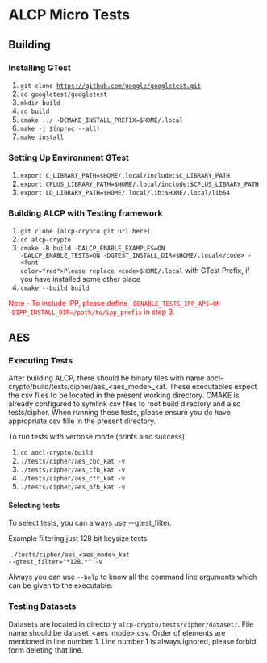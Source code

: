 # ALCP Micro Tests

## Building

### Installing GTest

1. <code>git clone https://github.com/google/googletest.git</code>
2. <code>cd googletest/googletest</code>
3. <code>mkdir build</code>
4. <code>cd build</code>
5. <code>cmake ../ -DCMAKE_INSTALL_PREFIX=$HOME/.local</code> 
6. <code>make -j $(nproc --all)</code>
7. <code>make install</code>

### Setting Up Environment GTest

1. `export C_LIBRARY_PATH=$HOME/.local/include:$C_LIBRARY_PATH`
2. `export CPLUS_LIBRARY_PATH=$HOME/.local/include:$CPLUS_LIBRARY_PATH`
3. `export LD_LIBRARY_PATH=$HOME/.local/lib:$HOME/.local/lib64`

### Building ALCP with Testing framework

1. <code>git clone [alcp-crypto git url here]</code>
2. <code>cd alcp-crypto</code>
3. <code>cmake -B build -DALCP_ENABLE_EXAMPLES=ON -DALCP_ENABLE_TESTS=ON -DGTEST_INSTALL_DIR=$HOME/.local</code> - <font color="red">Please replace <code>$HOME/.local</code> with GTest Prefix, if you have installed some other place</font>
4. <code>cmake --build build</code>

<font color="red"> Note - To include IPP, please define <code>-DENABLE_TESTS_IPP_API=ON -DIPP_INSTALL_DIR=/path/to/ipp_prefix</code> in step 3.</font>

## AES

### Executing Tests

After building ALCP, there should be binary files with name aocl-crypto/build/tests/cipher/aes\_\<aes\_mode\>\_kat. These executables expect the csv files to be located in the present working directory. CMAKE is already configured to symlink csv files to root build directory and also tests/cipher. When running these tests, please ensure you do have appropriate csv fille in the present directory.

To run tests with verbose mode (prints also success)

1. <code>cd aocl-crypto/build</code>
2. <code>./tests/cipher/aes_cbc_kat -v</code>
3. <code>./tests/cipher/aes_cfb_kat -v</code>
4. <code>./tests/cipher/aes_ctr_kat -v</code>
5. <code>./tests/cipher/aes_ofb_kat -v</code>

#### Selecting tests

To select tests, you can always use --gtest_filter.

Example filtering just 128 bit keysize tests.

​	 <code>./tests/cipher/aes\_\<aes\_mode\>\_kat --gtest_filter="\*128.\*" -v</code>

Always you can use <code>--help</code> to know all the command line arguments which can be given to the executable.

### Testing Datasets

Datasets are located in directory <code>alcp-crypto/tests/cipher/dataset/</code>. File name should be dataset_\<aes\_mode\>.csv. Order of elements are mentioned in line number 1. Line number 1 is always ignored, please forbid form deleting that line.
